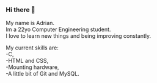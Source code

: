 ### Hi there 👋
My name is Adrian.<br>
Im a 22yo Computer Engineering student.<br>
I love to learn new things and being improving constantly.<br>

My current skills are:<br>
-C, <br>
-HTML and CSS, <br>
-Mounting hardware, <br>
-A little bit of Git and MySQL.

<!--
**naxxomme/naxxomme** is a ✨ _special_ ✨ repository because its `README.md` (this file) appears on your GitHub profile.

Here are some ideas to get you started:

- 🔭 I’m currently working on ...
- 🌱 I’m currently learning ...
- 👯 I’m looking to collaborate on ...
- 🤔 I’m looking for help with ...
- 💬 Ask me about ...
- 📫 How to reach me: ...
- 😄 Pronouns: ...
- ⚡ Fun fact: ...
-->
